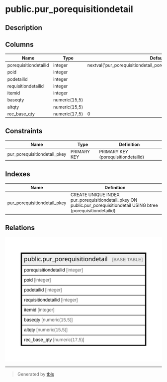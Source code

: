 # public.pur_porequisitiondetail

## Description

## Columns

| Name | Type | Default | Nullable | Children | Parents | Comment |
| ---- | ---- | ------- | -------- | -------- | ------- | ------- |
| porequisitiondetailid | integer | nextval('pur_porequisitiondetail_porequisitiondetailid_seq'::regclass) | false |  |  |  |
| poid | integer |  | true |  |  |  |
| podetailid | integer |  | true |  |  |  |
| requisitiondetailid | integer |  | true |  |  |  |
| itemid | integer |  | true |  |  |  |
| baseqty | numeric(15,5) |  | true |  |  |  |
| altqty | numeric(15,5) |  | true |  |  |  |
| rec_base_qty | numeric(17,5) | 0 | true |  |  |  |

## Constraints

| Name | Type | Definition |
| ---- | ---- | ---------- |
| pur_porequisitiondetail_pkey | PRIMARY KEY | PRIMARY KEY (porequisitiondetailid) |

## Indexes

| Name | Definition |
| ---- | ---------- |
| pur_porequisitiondetail_pkey | CREATE UNIQUE INDEX pur_porequisitiondetail_pkey ON public.pur_porequisitiondetail USING btree (porequisitiondetailid) |

## Relations

![er](public.pur_porequisitiondetail.svg)

---

> Generated by [tbls](https://github.com/k1LoW/tbls)
